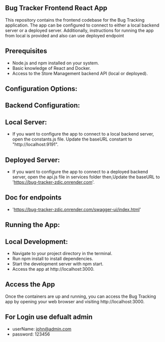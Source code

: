 ## Bug Tracker Frontend React App

This repository contains the frontend codebase for the Bug Tracking application. The app can be configured to connect to either a local backend server or a deployed server. Additionally, instructions for running the app from local is provided and also can use deployed endpoint


## Prerequisites

- Node.js and npm installed on your system.
- Basic knowledge of React and Docker.
- Access to the Store Management backend API (local or deployed).

## Configuration Options:
## Backend Configuration:
## Local Server:

- If you want to configure the app to connect to a local backend server, open the constants.js file.
  Update the baseURL constant to "http://localhost:9191".

## Deployed Server:

- If you want to configure the app to connect to a deployed backend server, open the api.js file in services folder then,Update the baseURL to 'https://bug-tracker-zdic.onrender.com'.

## Doc for endpoints
- 'https://bug-tracker-zdic.onrender.com/swagger-ui/index.html'


## Running the App:
## Local Development:

- Navigate to your project directory in the terminal.
- Run npm install to install dependencies.
- Start the development server with npm start.
- Access the app at http://localhost:3000.


## Access the App
Once the containers are up and running, you can access the Bug Tracking app by opening your web browser and visiting http://localhost:3000.

## For Login use defualt admin 

- userName: john@admin.com
- password: 123456
